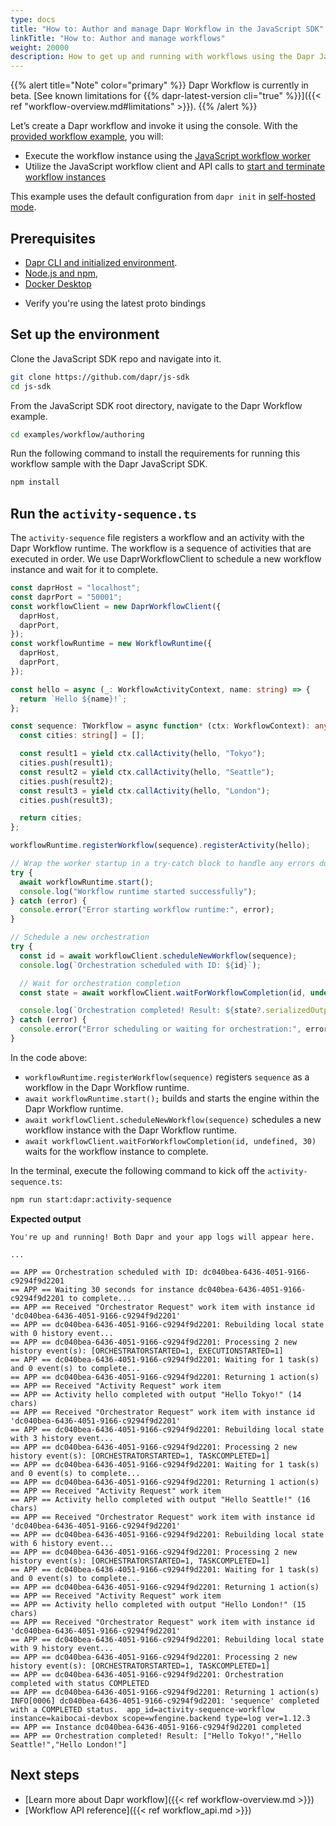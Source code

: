 ```yaml
---
type: docs
title: "How to: Author and manage Dapr Workflow in the JavaScript SDK"
linkTitle: "How to: Author and manage workflows"
weight: 20000
description: How to get up and running with workflows using the Dapr JavaScript SDK
---
```


{{% alert title="Note" color="primary" %}}
Dapr Workflow is currently in beta. [See known limitations for {{% dapr-latest-version cli="true" %}}]({{< ref "workflow-overview.md#limitations" >}}).
{{% /alert %}}

Let’s create a Dapr workflow and invoke it using the console. With the [provided workflow example](https://github.com/dapr/js-sdk/tree/main/examples/workflow), you will:

- Execute the workflow instance using the [JavaScript workflow worker](https://github.com/dapr/js-sdk/tree/main/src/workflow/runtime/WorkflowRuntime.ts)
- Utilize the JavaScript workflow client and API calls to [start and terminate workflow instances](https://github.com/dapr/js-sdk/tree/main/src/workflow/client/DaprWorkflowClient.ts)

This example uses the default configuration from `dapr init` in [self-hosted mode](https://github.com/dapr/cli#install-dapr-on-your-local-machine-self-hosted).

## Prerequisites

- [Dapr CLI and initialized environment](https://docs.dapr.io/getting-started).
- [Node.js and npm](https://docs.npmjs.com/downloading-and-installing-node-js-and-npm),
- [Docker Desktop](https://www.docker.com/products/docker-desktop)
<!-- END_IGNORE -->
- Verify you're using the latest proto bindings

## Set up the environment

Clone the JavaScript SDK repo and navigate into it.

```bash
git clone https://github.com/dapr/js-sdk
cd js-sdk
```

From the JavaScript SDK root directory, navigate to the Dapr Workflow example.

```bash
cd examples/workflow/authoring
```

Run the following command to install the requirements for running this workflow sample with the Dapr JavaScript SDK.

```bash
npm install
```

## Run the `activity-sequence.ts`

The `activity-sequence` file registers a workflow and an activity with the Dapr Workflow runtime. The workflow is a sequence of activities that are executed in order. We use DaprWorkflowClient to schedule a new workflow instance and wait for it to complete.

```typescript
const daprHost = "localhost";
const daprPort = "50001";
const workflowClient = new DaprWorkflowClient({
  daprHost,
  daprPort,
});
const workflowRuntime = new WorkflowRuntime({
  daprHost,
  daprPort,
});

const hello = async (_: WorkflowActivityContext, name: string) => {
  return `Hello ${name}!`;
};

const sequence: TWorkflow = async function* (ctx: WorkflowContext): any {
  const cities: string[] = [];

  const result1 = yield ctx.callActivity(hello, "Tokyo");
  cities.push(result1);
  const result2 = yield ctx.callActivity(hello, "Seattle");
  cities.push(result2);
  const result3 = yield ctx.callActivity(hello, "London");
  cities.push(result3);

  return cities;
};

workflowRuntime.registerWorkflow(sequence).registerActivity(hello);

// Wrap the worker startup in a try-catch block to handle any errors during startup
try {
  await workflowRuntime.start();
  console.log("Workflow runtime started successfully");
} catch (error) {
  console.error("Error starting workflow runtime:", error);
}

// Schedule a new orchestration
try {
  const id = await workflowClient.scheduleNewWorkflow(sequence);
  console.log(`Orchestration scheduled with ID: ${id}`);

  // Wait for orchestration completion
  const state = await workflowClient.waitForWorkflowCompletion(id, undefined, 30);

  console.log(`Orchestration completed! Result: ${state?.serializedOutput}`);
} catch (error) {
  console.error("Error scheduling or waiting for orchestration:", error);
}
```

In the code above:

- `workflowRuntime.registerWorkflow(sequence)` registers `sequence` as a workflow in the Dapr Workflow runtime.
- `await workflowRuntime.start();` builds and starts the engine within the Dapr Workflow runtime.
- `await workflowClient.scheduleNewWorkflow(sequence)` schedules a new workflow instance with the Dapr Workflow runtime.
- `await workflowClient.waitForWorkflowCompletion(id, undefined, 30)` waits for the workflow instance to complete.

In the terminal, execute the following command to kick off the `activity-sequence.ts`:

```sh
npm run start:dapr:activity-sequence
```

**Expected output**

```
You're up and running! Both Dapr and your app logs will appear here.

...

== APP == Orchestration scheduled with ID: dc040bea-6436-4051-9166-c9294f9d2201
== APP == Waiting 30 seconds for instance dc040bea-6436-4051-9166-c9294f9d2201 to complete...
== APP == Received "Orchestrator Request" work item with instance id 'dc040bea-6436-4051-9166-c9294f9d2201'
== APP == dc040bea-6436-4051-9166-c9294f9d2201: Rebuilding local state with 0 history event...
== APP == dc040bea-6436-4051-9166-c9294f9d2201: Processing 2 new history event(s): [ORCHESTRATORSTARTED=1, EXECUTIONSTARTED=1]
== APP == dc040bea-6436-4051-9166-c9294f9d2201: Waiting for 1 task(s) and 0 event(s) to complete...
== APP == dc040bea-6436-4051-9166-c9294f9d2201: Returning 1 action(s)
== APP == Received "Activity Request" work item
== APP == Activity hello completed with output "Hello Tokyo!" (14 chars)
== APP == Received "Orchestrator Request" work item with instance id 'dc040bea-6436-4051-9166-c9294f9d2201'
== APP == dc040bea-6436-4051-9166-c9294f9d2201: Rebuilding local state with 3 history event...
== APP == dc040bea-6436-4051-9166-c9294f9d2201: Processing 2 new history event(s): [ORCHESTRATORSTARTED=1, TASKCOMPLETED=1]
== APP == dc040bea-6436-4051-9166-c9294f9d2201: Waiting for 1 task(s) and 0 event(s) to complete...
== APP == dc040bea-6436-4051-9166-c9294f9d2201: Returning 1 action(s)
== APP == Received "Activity Request" work item
== APP == Activity hello completed with output "Hello Seattle!" (16 chars)
== APP == Received "Orchestrator Request" work item with instance id 'dc040bea-6436-4051-9166-c9294f9d2201'
== APP == dc040bea-6436-4051-9166-c9294f9d2201: Rebuilding local state with 6 history event...
== APP == dc040bea-6436-4051-9166-c9294f9d2201: Processing 2 new history event(s): [ORCHESTRATORSTARTED=1, TASKCOMPLETED=1]
== APP == dc040bea-6436-4051-9166-c9294f9d2201: Waiting for 1 task(s) and 0 event(s) to complete...
== APP == dc040bea-6436-4051-9166-c9294f9d2201: Returning 1 action(s)
== APP == Received "Activity Request" work item
== APP == Activity hello completed with output "Hello London!" (15 chars)
== APP == Received "Orchestrator Request" work item with instance id 'dc040bea-6436-4051-9166-c9294f9d2201'
== APP == dc040bea-6436-4051-9166-c9294f9d2201: Rebuilding local state with 9 history event...
== APP == dc040bea-6436-4051-9166-c9294f9d2201: Processing 2 new history event(s): [ORCHESTRATORSTARTED=1, TASKCOMPLETED=1]
== APP == dc040bea-6436-4051-9166-c9294f9d2201: Orchestration completed with status COMPLETED
== APP == dc040bea-6436-4051-9166-c9294f9d2201: Returning 1 action(s)
INFO[0006] dc040bea-6436-4051-9166-c9294f9d2201: 'sequence' completed with a COMPLETED status.  app_id=activity-sequence-workflow instance=kaibocai-devbox scope=wfengine.backend type=log ver=1.12.3
== APP == Instance dc040bea-6436-4051-9166-c9294f9d2201 completed
== APP == Orchestration completed! Result: ["Hello Tokyo!","Hello Seattle!","Hello London!"]
```

## Next steps

- [Learn more about Dapr workflow]({{< ref workflow-overview.md >}})
- [Workflow API reference]({{< ref workflow_api.md >}})
